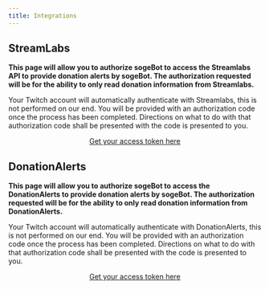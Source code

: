 ```yaml
---
title: Integrations
---
```


## StreamLabs

**This page will allow you to authorize sogeBot to access the Streamlabs API to provide donation alerts by sogeBot. The authorization requested will be for the ability to only read donation information from Streamlabs.**

Your Twitch account will automatically authenticate with Streamlabs, this is not performed on our end. You will be provided with an authorization code once the process has been completed. Directions on what to do with that authorization code shall be presented with the code is presented to you.

<p style="text-align: center;">
  <a href="https://www.streamlabs.com/api/v1.0/authorize?client_id=uG8feqO86Gc8N0fOqiuZGYGsOBp2ronnjHKILOcR&redirect_uri=http://sogebot.xyz/integrations/streamlabs/code/&response_type=code&scope=donations.read" id="intro-get-started-link" style="text-align: center">Get your access token here</a>
</p>

## DonationAlerts

**This page will allow you to authorize sogeBot to access the DonationAlerts to provide donation alerts by sogeBot. The authorization requested will be for the ability to only read donation information from DonationAlerts.**

Your Twitch account will automatically authenticate with DonationAlerts, this is not performed on our end. You will be provided with an authorization code once the process has been completed. Directions on what to do with that authorization code shall be presented with the code is presented to you.

<p style="text-align: center;">
  <a href="https://www.donationalerts.com/oauth/authorize?client_id=914&redirect_uri=http://sogebot.xyz/integrations/donationalerts/code/&response_type=code&scope=oauth-user-show+oauth-donation-subscribe+oauth-donation-index" id="intro-get-started-link" style="text-align: center">Get your access token here</a>
</p>